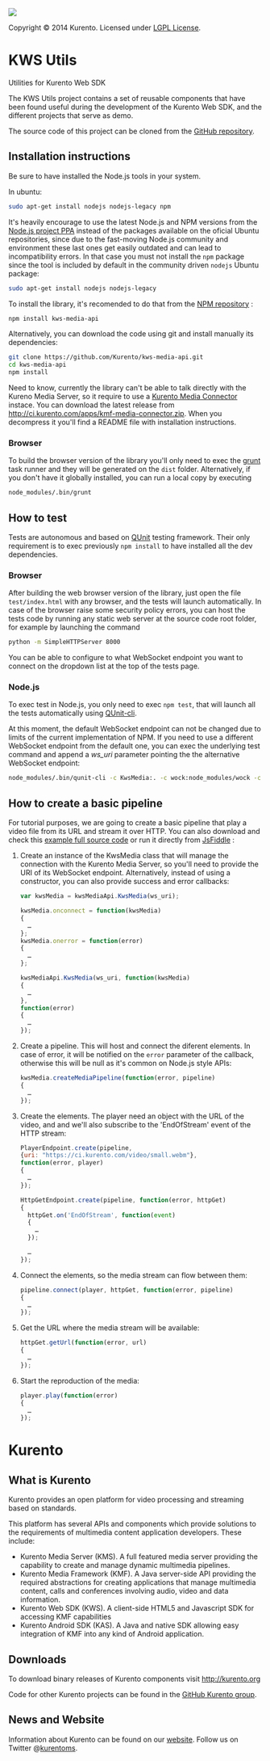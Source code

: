 [![][KurentoImage]][website]

Copyright © 2014 Kurento. Licensed under [LGPL License].

KWS Utils
=============
Utilities for Kurento Web SDK

The KWS Utils project contains a set of reusable components that have been
found useful during the development of the Kurento Web SDK, and the different 
projects that serve as demo.

The source code of this project can be cloned from the [GitHub repository].

Installation instructions
-------------------------

Be sure to have installed the Node.js tools in your system.

In ubuntu:

```bash
sudo apt-get install nodejs nodejs-legacy npm
```

It's heavily encourage to use the latest Node.js and NPM versions from the
[Node.js project PPA] instead of the packages available on the oficial Ubuntu
repositories, since due to the fast-moving Node.js community and environment
these last ones get easily outdated and can lead to incompatibility errors. In
that case you must not install the ```npm``` package since the tool is included
by default in the community driven ```nodejs``` Ubuntu package:

```bash
sudo apt-get install nodejs nodejs-legacy
```

To install the library, it's recomended to do that from the [NPM repository] :

```bash
npm install kws-media-api
```

Alternatively, you can download the code using git and install manually its
dependencies:

```bash
git clone https://github.com/Kurento/kws-media-api.git
cd kws-media-api
npm install
```

Need to know, currently the library can't be able to talk directly with the
Kureno Media Server, so it require to use a [Kurento Media Connector] instace.
You can download the latest release from http://ci.kurento.com/apps/kmf-media-connector.zip.
When you decompress it you'll find a README file with installation instructions.

### Browser

To build the browser version of the library you'll only need to exec the [grunt]
task runner and they will be generated on the ```dist``` folder. Alternatively,
if you don't have it globally installed, you can run a local copy by executing

```bash
node_modules/.bin/grunt
```


How to test
-----------
Tests are autonomous and based on [QUnit] testing framework. Their only
requirement is to exec previously ```npm install``` to have installed all the
dev dependencies.

### Browser

After building the web browser version of the library, just open the file
```test/index.html``` with any browser, and the tests will launch automatically.
In case of the browser raise some security policy errors, you can host the tests
code by running any static web server at the source code root folder, for
example by launching the command

```bash
python -m SimpleHTTPServer 8000
```

You can be able to configure to what WebSocket endpoint you want to connect on
the dropdown list at the top of the tests page.

### Node.js

To exec test in Node.js, you only need to exec ```npm test```, that will launch
all the tests automatically using [QUnit-cli].

At this moment, the default WebSocket endpoint can not be changed due to limits
of the current implementation of NPM. If you need to use a different WebSocket
endpoint from the default one, you can exec the underlying test command and
append a *ws_uri* parameter pointing the the alternative WebSocket endpoint:

```bash
node_modules/.bin/qunit-cli -c KwsMedia:. -c wock:node_modules/wock -c test/_common.js -c test/_proxy.js test/*.js --ws_uri=ws://localhost:8080
```


How to create a basic pipeline
------------------------------

For tutorial purposes, we are going to create a basic pipeline that play a video
file from its URL and stream it over HTTP. You can also download and check this
[example full source code] or run it directly from [JsFiddle] :

1. Create an instance of the KwsMedia class that will manage the connection with
   the Kurento Media Server, so you'll need to provide the URI of its WebSocket
   endpoint. Alternatively, instead of using a constructor, you can also provide
   success and error callbacks:

   ```Javascript
   var kwsMedia = kwsMediaApi.KwsMedia(ws_uri);
   
   kwsMedia.onconnect = function(kwsMedia)
   {
     …
   };
   kwsMedia.onerror = function(error)
   {
     …
   };
   ```

   ```Javascript
   kwsMediaApi.KwsMedia(ws_uri, function(kwsMedia)
   {
     …
   },
   function(error)
   {
     …
   });
   ```

2. Create a pipeline. This will host and connect the diferent elements. In case
   of error, it will be notified on the ```error``` parameter of the callback,
   otherwise this will be null as it's common on Node.js style APIs:

   ```Javascript
   kwsMedia.createMediaPipeline(function(error, pipeline)
   {
     …
   });
   ```

3. Create the elements. The player need an object with the URL of the video, and
   and we'll also subscribe to the 'EndOfStream' event of the HTTP stream:

   ```Javascript
   PlayerEndpoint.create(pipeline,
   {uri: "https://ci.kurento.com/video/small.webm"},
   function(error, player)
   {
     …
   });

   HttpGetEndpoint.create(pipeline, function(error, httpGet)
   {
     httpGet.on('EndOfStream', function(event)
     {
       …
     });

     …
   });
   ```

4. Connect the elements, so the media stream can flow between them:

   ```Javascript
   pipeline.connect(player, httpGet, function(error, pipeline)
   {
     …
   });
   ```

5. Get the URL where the media stream will be available:

   ```Javascript
   httpGet.getUrl(function(error, url)
   {
     …
   });
   ```

6. Start the reproduction of the media:

   ```Javascript
   player.play(function(error)
   {
     …
   });
   ```


Kurento
=======

What is Kurento
---------------
Kurento provides an open platform for video processing and streaming based on
standards.

This platform has several APIs and components which provide solutions to the
requirements of multimedia content application developers. These include:

* Kurento Media Server (KMS). A full featured media server providing the
capability to create and manage dynamic multimedia pipelines.
* Kurento Media Framework (KMF). A Java server-side API providing the required
abstractions for creating applications that manage multimedia content, calls
and conferences involving audio, video and data information.
* Kurento Web SDK (KWS). A client-side HTML5 and Javascript SDK for accessing
KMF capabilities
* Kurento Android SDK (KAS). A Java and native SDK allowing easy integration of
KMF into any kind of Android application.

Downloads
---------
To download binary releases of Kurento components visit http://kurento.org

Code for other Kurento projects can be found in the [GitHub Kurento group].

News and Website
----------------
Information about Kurento can be found on our [website].
Follow us on Twitter @[kurentoms].

[example full source code]: https://github.com/Kurento/kws-media-api/tree/develop/example/PlayerEndpoint-HttpGetEndpoint
[GitHub Kurento group]: https://github.com/kurento
[GitHub repository]: https://github.com/kurento/kws-media-api
[grunt]: http://gruntjs.com/
[JsFiddle]: http://jsfiddle.net/gh/get/library/pure/kurento/kws-media-api/contents/example/PlayerEndpoint-HttpGetEndpoint
[Kurento Media Connector]: https://github.com/Kurento/kmf-media-connector
[KurentoImage]: https://0.gravatar.com/avatar/b8fffabbe3831731cb4c4c9667bfa439?s=120
[kurentoms]: http://twitter.com/kurentoms
[LGPL License]: http://www.gnu.org/licenses/lgpl-2.1.html
[Node.js project PPA]: https://github.com/joyent/node/wiki/Installing-Node.js-via-package-manager#ubuntu-mint-elementary-os
[NPM repository]: https://www.npmjs.org/package/kws-media-api
[QUnit]: http://qunitjs.com
[QUnit-cli]: https://github.com/devongovett/qunit-cli
[website]: http://kurento.org
